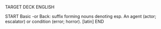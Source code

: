TARGET DECK
ENGLISH

START
Basic
-or
Back: suffix forming nouns denoting esp. An agent (actor; escalator) or condition (error; horror). [latin]
END
